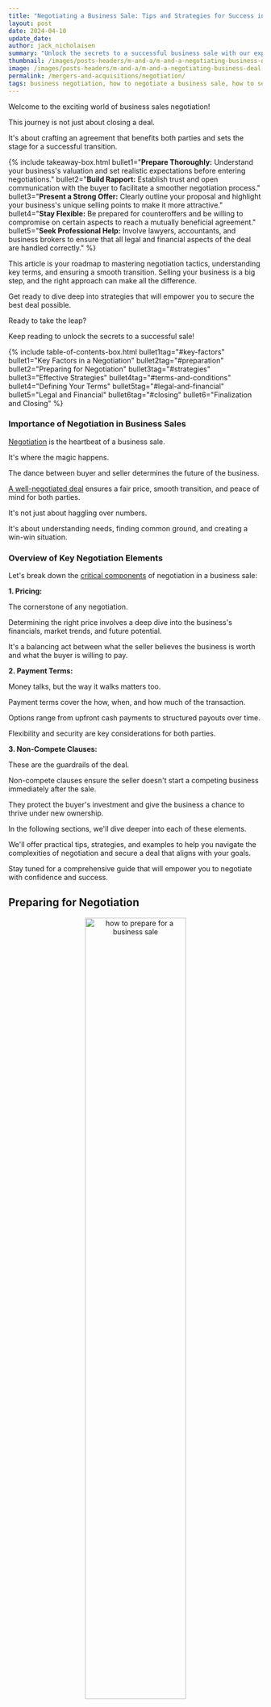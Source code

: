 ```yaml
---
title: "Negotiating a Business Sale: Tips and Strategies for Success in 2024"
layout: post
date: 2024-04-10
update_date: 
author: jack_nicholaisen
summary: "Unlock the secrets to a successful business sale with our expert negotiation strategies. Boost your confidence and secure a favorable deal!"
thumbnail: /images/posts-headers/m-and-a/m-and-a-negotiating-business-deal-header.png
image: /images/posts-headers/m-and-a/m-and-a-negotiating-business-deal-header.png
permalink: /mergers-and-acquisitions/negotiation/
tags: business negotiation, how to negotiate a business sale, how to sell a business, how to negotiate a business merger, how to negotiate a business acquisition,
---
```


Welcome to the exciting world of business sales negotiation! 

This journey is not just about closing a deal. 

It's about crafting an agreement that benefits both parties and sets the stage for a successful transition. 

{% include takeaway-box.html bullet1="<b>Prepare Thoroughly:</b> Understand your business's valuation and set realistic expectations before entering negotiations." bullet2="<b>Build Rapport:</b> Establish trust and open communication with the buyer to facilitate a smoother negotiation process." bullet3="<b>Present a Strong Offer:</b> Clearly outline your proposal and highlight your business's unique selling points to make it more attractive." bullet4="<b>Stay Flexible:</b> Be prepared for counteroffers and be willing to compromise on certain aspects to reach a mutually beneficial agreement." bullet5="<b>Seek Professional Help:</b> Involve lawyers, accountants, and business brokers to ensure that all legal and financial aspects of the deal are handled correctly." %}

This article is your roadmap to mastering negotiation tactics, understanding key terms, and ensuring a smooth transition. Selling your business is a big step, and the right approach can make all the difference. 

Get ready to dive deep into strategies that will empower you to secure the best deal possible. 

Ready to take the leap? 

Keep reading to unlock the secrets to a successful sale!

{% include table-of-contents-box.html bullet1tag="#key-factors" bullet1="Key Factors in a Negotiation" bullet2tag="#preparation" bullet2="Preparing for Negotiation" bullet3tag="#strategies" bullet3="Effective Strategies" bullet4tag="#terms-and-conditions" bullet4="Defining Your Terms" bullet5tag="#legal-and-financial" bullet5="Legal and Financial" bullet6tag="#closing" bullet6="Finalization and Closing" %}

### Importance of Negotiation in Business Sales

<a href="https://smallbiz101.com/selling-a-business/the-art-of-negotiating-a-business-sale/" target="_blank">Negotiation</a> is the heartbeat of a business sale. 

It's where the magic happens. 

The dance between buyer and seller determines the future of the business. 

<a href="https://acquira.com/how-to-negotiate-when-selling-a-business/" target="_blank">A well-negotiated deal</a> ensures a fair price, smooth transition, and peace of mind for both parties. 
<a id="key-factors"> 

It's not just about haggling over numbers. 

It's about understanding needs, finding common ground, and creating a win-win situation.

### Overview of Key Negotiation Elements

Let's break down the <a href="https://fitsmallbusiness.com/selling-a-business/" target="_blank">critical components</a> of negotiation in a business sale:

**1. Pricing:** 

The cornerstone of any negotiation. 

Determining the right price involves a deep dive into the business's financials, market trends, and future potential. 

It's a balancing act between what the seller believes the business is worth and what the buyer is willing to pay.

**2. Payment Terms:** 

Money talks, but the way it walks matters too. 

Payment terms cover the how, when, and how much of the transaction. 

Options range from upfront cash payments to structured payouts over time. 

Flexibility and security are key considerations for both parties.

**3. Non-Compete Clauses:** 

These are the guardrails of the deal. 

Non-compete clauses ensure the seller doesn't start a competing business immediately after the sale. 

They protect the buyer's investment and give the business a chance to thrive under new ownership.

In the following sections, we'll dive deeper into each of these elements. 
<a id="preparation"> 

We'll offer practical tips, strategies, and examples to help you navigate the complexities of negotiation and secure a deal that aligns with your goals. 

Stay tuned for a comprehensive guide that will empower you to negotiate with confidence and success.

## Preparing for Negotiation

<center>
<img alt="how to prepare for a business sale" src="/images/content/success-favors-the-prepared.png" title="How to prepare when buying a business" style="width: 63%; height: 63%">
</center>

Preparation is the key to success in any negotiation. 

It's about <a href="https://www.businessinitiative.org/mergers-and-acquisitions/valuation-techniques/" target="_blank">understanding your business's worth</a>, setting realistic expectations, and knowing what you can and cannot compromise on. 

Let's explore these crucial steps in detail.

### Understanding Your Business's Valuation

- **Methods for Valuing a Business:** 

There are several ways to <a href="https://fitsmallbusiness.com/how-to-value-a-business/" target="_blank">value a business</a>, each with its own merits. 

The most common methods include:

**Asset-Based Approach:** This method looks at the company's assets and liabilities to determine its net worth.
   
**Income Approach:** Here, the focus is on the business's earning potential, often using discounted cash flow analysis.
   
**Market Approach:** This method compares your business to similar ones that have recently been sold.

- **Factors Influencing Business Value:** 

Several factors can impact your <a href="https://online.hbs.edu/blog/post/how-to-value-a-company" target="_blank">business's valuation</a>, including:

**Financial Performance:** Revenue, profit margins, and growth trends are crucial.

**Industry Trends:** The health of your industry can significantly affect valuation.

**Customer Base:** A loyal and diverse customer base adds value.

**Intellectual Property:** Patents, trademarks, and proprietary technology can boost valuation.

### Setting Realistic Expectations

- **Market Trends and Comparable Sales:** 

Research the current market trends and look at comparable sales in your industry. 

This will give you a benchmark for your business's value.

- **Balancing Emotional Attachment with Financial Realities:** 

It's natural to have an emotional attachment to your business. 

However, it's important to separate emotions from the financial realities of the sale. 

Be objective about your business's worth.

### Identifying Non-Negotiables and Flexibility Areas

- **Core Objectives of the Sale:** 

Understand your primary goals for the sale. 

Is it a quick exit, maximum profit, or ensuring the business's legacy? 

This will guide your negotiation strategy.

- **Prioritizing Terms and Conditions:** 

Determine which terms are non-negotiable and where you have room for flexibility. 

For example, you might be firm on price but flexible on payment terms.
<a id="strategies"> 

By thoroughly preparing for negotiation, you'll enter discussions with a clear understanding of your business's value, realistic expectations, and a strategy for achieving your objectives. 

This preparation lays the foundation for successful negotiations and a favorable outcome.

## Strategies for Effective Negotiation

<center>
<img alt="what makes a good business deal" src="/images/content/winning-strategy.png" title="How to get the best price for a business" style="width: 63%; height: 63%">
</center>

Negotiation is an art, and like any art, it requires skill, practice, and a dash of finesse. 

Here are some strategies to help you navigate this delicate dance and emerge victorious.

### Building Rapport with the Buyer

- **Establishing Trust and Open Communication:** 

Trust is the foundation of any successful negotiation. 

Be transparent, honest, and open in your communication. 

This <a href="https://www.masterclass.com/articles/how-to-build-rapport" target="_blank">builds a positive relationship</a> and makes the negotiation process smoother.

- **Understanding the Buyer's Motivations and Constraints:** 

Put yourself in the buyer's shoes. 

What are their goals, needs, and limitations? 

Understanding these will help you tailor your approach and find common ground.

### Presenting Your Offer

- **Structuring the Initial Proposal:** 

Your initial proposal is <a href="https://www.storydoc.com/blog/how-to-write-a-sales-proposal" target="_blank">your first impression</a>.

Make it count. 

Clearly outline the terms, but leave room for negotiation. 

Be concise, yet comprehensive.

- **Highlighting Key Selling Points and Value Propositions:** 

What makes your business stand out? 

Is it your robust customer base, innovative technology, or strong financials? 

Highlight these selling points to make your offer more attractive.

### Navigating Counteroffers and Rejections

- **Techniques for Effective Counter-Negotiation:** 

Counteroffers are part of the game. 

Stay calm and collected. 

Use them as an opportunity to <a href="https://www.salesforce.com/blog/price-negotiation/" target="_blank">understand the buyer's priorities</a> and adjust your offer accordingly.

- **Knowing When to Compromise:** 

Not all battles are worth fighting. 

Know when to stand your ground and when to compromise. 

Sometimes, a small concession can pave the way for a successful deal.
<a id="terms-and-conditions"> 

Effective negotiation is about building rapport, presenting a strong offer, and skillfully navigating the back-and-forth of counteroffers. 

With these strategies, you're well on your way to sealing a deal that benefits both you and the buyer.

## Negotiating Specific Terms

<center>
<img alt="how to negotiate terms when buying or selling a business" src="/images/content/terms-and-conditions.png" title="How to negotiate a business sale" style="width: 63%; height: 63%">
</center>

When it comes to negotiating the sale of your business, <a href="https://www.bizquest.com/learn/article/structuring-the-sale/" target="_blank">the devil is in the details</a>. 

Here's how to navigate the key terms of your deal.

### Pricing and Valuation

-  **Strategies for Justifying Your Asking Price:** 

Your asking price is not just a number. 

It's a reflection of your business's worth. 

Support your price with solid financial data, market analysis, and future earnings potential. 

Be prepared to explain your valuation method and how you arrived at your figure.

- **Handling Price Objections and Adjustments:** 

Price objections are common. 

Listen to the buyer's concerns and be open to negotiation. 

Sometimes, a slight price adjustment can make a big difference in reaching an agreement. 

Be flexible, but don't undervalue your business.

### Payment Terms

- **Exploring Different Payment Structures:** 

Payment terms can vary widely. 

Options include a lump sum, installments, <a href="https://www.wallstreetprep.com/knowledge/earn-outs-ma/" target="_blank">earn-outs</a>, or a combination of these. 

Consider what works best for your financial situation and risk tolerance.

- **Ensuring Financial Security and Feasibility:** 

Security is key. 

If the payment is in installments, consider asking for a down payment or using an escrow service. 

Make sure the payment plan is feasible for the buyer and doesn't put your financial security at risk.

### Non-Compete Clauses

- **Importance of Non-Compete Agreements in Business Sales:** 

<a href="https://www.investopedia.com/terms/n/noncompete-agreement.asp" target="_blank">Non-compete clauses</a> prevent you from starting a competing business within a certain time frame and geographic area. 

They protect the buyer's investment and help ensure the continued success of the business.

- **Negotiating the Scope and Duration of Non-Compete Clauses:** 

The terms of non-compete clauses can be negotiable. 

Aim for a scope and duration that is fair to both parties. 

Consider factors such as your future plans and the industry's competitive landscape.
<a id="legal-and-financial"> 

Negotiating the specifics of your business sale requires careful consideration of pricing, payment terms, and non-compete clauses. 

By focusing on these key areas, you can create a deal that is both fair and favorable for all parties involved.

## Legal and Financial Considerations

<center>
<img alt="legal and financial consideration in a business sale" src="/images/content/profit-loss-risk.png" title="WHat are the most important things when buying or selling a business" style="width: 63%; height: 63%">
</center>

The sale of a business involves complex legal and financial considerations. 

To navigate this landscape, it's crucial to involve <a href="https://www.investopedia.com/articles/fa-profession/092516/financial-advisors-should-cater-small-business-needs.asp" target="_blank">professional advisors</a> and ensure that all aspects of the deal comply with laws and regulations.

### Involving Professional Advisors

- **Role of Lawyers, Accountants, and Business Brokers:** 

Each of these professionals plays a vital role in the sale process.

**Lawyers** help draft and review contracts, ensuring they protect your interests and comply with legal requirements.

**Accountants** provide financial analysis and advice, assisting with valuation and tax implications.

**Business Brokers** can facilitate the sale process, from marketing the business to negotiating with potential buyers.

- **Coordinating with Your Team for a Unified Approach:** 

It's important to ensure that <a href="https://workleap.com/blog/how-to-build-a-team/" target="_blank">your team</a> of advisors works together seamlessly. 

Regular communication and collaboration between your lawyer, accountant, and broker can help streamline the process and avoid any potential conflicts.

<p>
<b>➤ MORE: </b> <a href="/mergers-and-acquisitions/legal-challenges/" target="_blank">Why are financial advisors so important?</a>
</p>

###  Ensuring Compliance and Protecting Interests

- **Reviewing Contracts and Agreements:** 

<a href="https://www.muckle-llp.com/insights/legal-commentary/drafting-business-contracts/" target="_blank">Contracts</a> are the backbone of any business sale. 

Have your lawyer thoroughly review all documents to ensure they accurately reflect the terms of the deal and provide adequate protection for your interests.

- **Addressing Liabilities and Contingencies:** 

It's essential to identify and address any potential liabilities or contingencies that could impact the sale. 

This might include outstanding debts, legal disputes, or environmental issues. 

Work with your advisors to resolve these issues before closing the deal.
<a id="closing"> 

Legal and financial considerations are critical components of a business sale. 

By involving professional advisors and ensuring compliance with all legal and financial requirements, you can protect your interests and facilitate a smooth transaction.

## Closing the Deal

<center>
<img alt="closing the business deal" src="/images/content/sign-here.png" title="How to close a business sale" style="width: 63%; height: 63%">
</center>

The final stretch of the business sale process is both exciting and critical. 

It's where everything comes together, and the deal is finalized. 

Here's how to navigate this final phase.

### Finalizing Negotiations and Reaching an Agreement

- **Reviewing and Signing the Sales Agreement:** 

The sales agreement is the culmination of the negotiation process. 

It outlines all the terms of the sale, including price, payment terms, and any other conditions. 

Review this document carefully with your lawyer to ensure it accurately reflects the agreed-upon terms. 

Once everything is in order, it's time to <a href="https://www.pon.harvard.edu/daily/dealmaking-daily/7-tips-for-closing-the-deal-in-negotiations/" target="_blank">sign the agreement and make it official</a>.

- **Handling Last-Minute Negotiations and Adjustments:** 

It's not uncommon for last-minute issues to arise. 

Perhaps the buyer has a final request, or there's a detail that needs tweaking. 

Stay flexible and open to discussion, but also be mindful of your boundaries. 

The goal is to <a href="https://blog.hubspot.com/sales/sell-your-business" target="_blank">resolve any outstanding issues</a> and move forward with the deal.

### Transitioning Ownership and Post-Sale Considerations

- **Planning for a Smooth Handover:** 

Transitioning ownership of the business is a delicate process. 

Work with the buyer to create a transition plan that ensures a seamless handover. 

This might include training the new owner, introducing them to key clients or suppliers, and transferring any necessary licenses or permits.

- **Maintaining Relationships for Future Opportunities:** 

Just because the sale is complete doesn't mean your relationship with the buyer ends. 

Maintaining a positive relationship can lead to future opportunities, such as consulting work or referrals. 

Stay in touch and be open to collaboration down the line.

Closing the deal involves finalizing negotiations, signing the sales agreement, and transitioning ownership of the business. 

By handling these steps with care and professionalism, you can <a href="https://www.investopedia.com/articles/pf/08/sell-small-business.asp" target="_blank">ensure a successful conclusion</a> to the sale process and set the stage for a bright future for both you and the buyer.

## In Summary...

Congratulations! 

You've navigated the complex journey of <a href="https://www.pon.harvard.edu/tag/the-art-of-negotiation/" target="_blank">negotiating a business sale</a>. 

Let's take a moment to recap the key strategies to help you seal the deal with confidence.

### A Quick Recap of Key Negotiation Strategies

**1. Preparation is Paramount:** Understand your business's valuation, set realistic expectations, and identify your non-negotiables.

**2. Build Rapport with the Buyer:** Establish trust, communicate openly, and understand the buyer's motivations.

**3. Present a Strong Offer:** Clearly outline your proposal and highlight your business's unique selling points.

**4. Navigate Counteroffers with Grace:** Be prepared for back-and-forth negotiations and know when to compromise.

**5. Pay Attention to Details:** Carefully negotiate pricing, payment terms, and non-compete clauses.

**6. Involve Professional Advisors:** Rely on lawyers, accountants, and brokers for their expertise.

**7. Ensure Legal and Financial Compliance:** Review contracts thoroughly and address any liabilities.

**8. Plan for a Smooth Transition:** Work with the buyer to ensure a seamless handover of the business.

Negotiating the sale of a business is a complex and multifaceted process that requires careful preparation, clear communication, and strategic thinking. 

By understanding the value of your business, setting realistic expectations, and building a strong rapport with the buyer, you can navigate the negotiation process more effectively. 

Presenting a well-structured offer and being open to compromise are key to reaching a mutually beneficial agreement. 

Additionally, involving professional advisors ensures that all legal and financial aspects are properly addressed, providing peace of mind and a smoother transaction.

By applying the strategies and insights outlined in this article, entrepreneurs can enhance their negotiation skills and increase their chances of a successful business sale. 

The knowledge gained from this article empowers business owners to approach negotiations with confidence, make informed decisions, and ultimately achieve a favorable outcome for their business sale.

**Ready to take the next step in selling your business?**

<a href="https://calendly.com/businessinitiative/30-minute-consultation-call" target="_blank">Schedule a consultation call</a> with Business Initiative today to receive personalized guidance and support throughout your business sale journey. 

Our team of experts is here to help you navigate the complexities of negotiation and ensure a successful transaction. 

Don't forget to subscribe to the Business Initiative newsletter for more valuable insights and tips on business transactions. 

Follow us on X (Twitter) to stay updated on the latest trends and news in the business world.

[Contact us today](https://www.businessinitiative.org/contact/) to unlock the full potential of your business sale!

<br>
<a href="https://twitter.com/intent/tweet?screen_name=BisInitiative&ref_src=twsrc%5Etfw" class="twitter-mention-button" data-size="large" data-show-count="false">Tweet to @BisInitiative</a><script async src="https://platform.twitter.com/widgets.js" charset="utf-8"></script>
<br>

<script async data-uid="0625212ce2" src="https://adept-hustler-4565.ck.page/0625212ce2/index.js"></script>

<br>

## Resources, Tools, & Sources

Embarking on a business sale negotiation journey is a significant endeavor. 

To assist you in this process, we've compiled a list of resources and tools that can provide valuable insights and guidance.

###  Recommended Books and Articles on Negotiation

- **"<a href="https://www.amazon.com/Never-Split-Difference-Negotiating-Depended/dp/0062407805" target="_blank">Never Split the Difference</a>" by Chris Voss:** A former FBI hostage negotiator offers powerful negotiation tactics that can be applied to business negotiations.

- **"<a href="https://www.amazon.com/Getting-Yes-Negotiating-Agreement-Without/dp/0143118757" target="_blank">Getting to Yes</a>" by Roger Fisher and William Ury:** This classic book introduces the concept of principled negotiation, focusing on mutual gains.

- **<a href="https://hbr.org/2020/07/whats-your-negotiation-strategy" target="_blank">Harvard Business Review Articles</a>:** HBR regularly publishes articles on negotiation strategies, such as "10 Hard Truths About Negotiation" and "Negotiating with Emotion."

### Online Courses and Workshops

- **<a href="https://pll.harvard.edu/course/negotiation-mastery" target="_blank">Negotiation Mastery by Harvard Business School Online</a>:** This course teaches negotiation techniques and strategies for creating value in deals.

- **<a href="https://online.umich.edu/courses/successful-negotiation-essential-strategies-and-skills/" target="_blank">Successful Negotiation: Essential Strategies and Skills</a> by the University of Michigan on Coursera:** A practical course that covers the four key stages of negotiation.

- **<a href="https://executive.mit.edu/course/mastering-negotiation-and-influence/a056g00000URaaRAAT.html" target="_blank">Negotiation and Influence by MIT Sloan Executive Education</a>:** This program focuses on developing persuasive negotiation and influencing skills.

### Professional Services for Business Sale Negotiation

**1. Business Brokers:** 

Firms like Sunbelt Business Brokers and Transworld Business Advisors offer services to facilitate the sale process, including valuation, marketing, and negotiation.

**2. Law Firms:** 

Specialized law firms can provide legal advice and representation during negotiations. 

Look for firms with experience in business transactions.

**3. Financial Advisors:** 

Professionals like certified public accountants (CPAs) and financial planners can offer guidance on the financial aspects of the sale, including tax implications and valuation.

By leveraging these resources and tools, you can enhance your negotiation skills and better prepare for a successful business sale. 

Remember, the more informed and prepared you are, the more likely you are to achieve a favorable outcome.

<br>
<details>
<summary><b>Sources</b></summary>
<br>
<ul>
    <li><a href="https://fitsmallbusiness.com/selling-a-business/" target="_blank">12 Questions to Ask When Selling a Business</a></li>
    <li><a href="https://acquira.com/how-to-negotiate-when-selling-a-business/" target="_blank">Negotiating the Sale Of Your Business: A Complete Guide for Smart Entrepreneurs</a></li>
    <li><a href="https://smallbiz101.com/selling-a-business/the-art-of-negotiating-a-business-sale/" target="_blank">The Art of Negotiating a Business Sale</a></li>
    <li><a href="https://www.businessinitiative.org/mergers-and-acquisitions/valuation-techniques/" target="_blank">Valuation Techniques for Small Businesses</a></li>
    <li><a href="https://fitsmallbusiness.com/how-to-value-a-business/" target="_blank">How to Value a Business: The Ultimate Guide</a></li>
    <li><a href="https://online.hbs.edu/blog/post/how-to-value-a-company" target="_blank">HOW TO VALUE A COMPANY: 6 METHODS AND EXAMPLES</a></li>
    <li><a href="https://www.masterclass.com/articles/how-to-build-rapport" target="_blank">How to Build Rapport: 6 Tips for Connecting With Others</a></li>
    <li><a href="https://www.storydoc.com/blog/how-to-write-a-sales-proposal" target="_blank">Write Sales Proposals That Stand Out</a></li>
    <li><a href="https://www.salesforce.com/blog/price-negotiation/" target="_blank">12 Tactics to Make Your Price Negotiations Smooth and Successful</a></li>
    <li><a href="https://www.investopedia.com/terms/n/noncompete-agreement.asp" target="_blank">Investopedia: Non-Compete Agreements</a></li>
    <li><a href="https://www.wallstreetprep.com/knowledge/earn-outs-ma/" target="_blank">Earnouts in M&A</a></li>
    <li><a href="https://www.bizquest.com/learn/article/structuring-the-sale/" target="_blank">Structuring the Sale When Selling a Business</a></li>
    <li><a href="https://workleap.com/blog/how-to-build-a-team/" target="_blank">How to build a team: what to do and what not to miss</a></li>
    <li><a href="https://www.investopedia.com/articles/fa-profession/092516/financial-advisors-should-cater-small-business-needs.asp" target="_blank">How Financial Advisors Can Help Small Business</a></li>
    <li><a href="https://www.muckle-llp.com/insights/legal-commentary/drafting-business-contracts/" target="_blank">Top 5 Tips for Drafting and Negotiating Business Contracts</a></li>
    <li><a href="https://www.pon.harvard.edu/daily/dealmaking-daily/7-tips-for-closing-the-deal-in-negotiations/" target="_blank">7 Tips for Closing the Deal in Negotiations</a></li>
    <li><a href="https://www.investopedia.com/articles/pf/08/sell-small-business.asp" target="_blank">7 Steps to Selling Your Small Business</a></li>
    <li><a href="https://blog.hubspot.com/sales/sell-your-business" target="_blank">How To Sell Your Business and Make a Successful Exit</a></li>
    <li><a href="https://www.pon.harvard.edu/tag/the-art-of-negotiation/" target="_blank">The Art of Negotiation</a></li>
    <li><a href="https://www.vistage.com/research-center/business-growth-strategy/six-successful-strategies-for-negotiation/" target="_blank">What are the best negotiation strategies?</a></li>
    <li><a href="https://mitsloan.mit.edu/ideas-made-to-matter/5-tips-successful-negotiations" target="_blank">5 tips for successful negotiations</a></li>
    <li><a href="https://www.forbes.com/sites/kristinmckenna/2021/05/04/how-to-sell-your-business-what-to-do-before-during-and-after-the-sale/?sh=1e0331f3190b" target="_blank">How To Sell Your Business: What To Do Before, During, And After The Sale</a></li>
    <li><a href="https://www.coursera.org/learn/negotiation-skills" target="_blank">Coursera: Successful Negotiation: Essential Strategies and Skills</a></li>
    <li><a href="https://www.sunbeltnetwork.com/" target="_blank">Sunbelt Business Brokers</a></li>
</ul>
</details>




